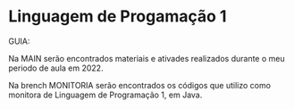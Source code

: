 # Linguagem de Progamação 1

GUIA:

Na MAIN serão encontrados materiais e ativades realizados durante o meu periodo de aula em 2022.

Na brench MONITORIA serão encontrados os códigos que utilizo como monitora de Linguagem de Programação 1, em Java.

